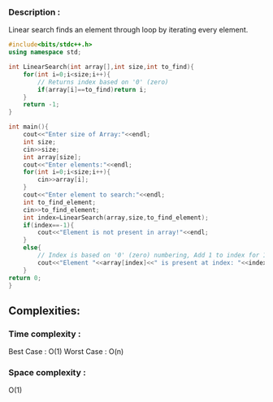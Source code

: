 ### Description : 
Linear search finds an element through loop by iterating every element.

```cpp
#include<bits/stdc++.h>
using namespace std;

int LinearSearch(int array[],int size,int to_find){
    for(int i=0;i<size;i++){
        // Returns index based on '0' (zero)
        if(array[i]==to_find)return i;
    }
    return -1;
}

int main(){
    cout<<"Enter size of Array:"<<endl;
    int size;
    cin>>size;
    int array[size];
    cout<<"Enter elements:"<<endl;
    for(int i=0;i<size;i++){
        cin>>array[i];
    }
    cout<<"Enter element to search:"<<endl;
    int to_find_element;
    cin>>to_find_element;
    int index=LinearSearch(array,size,to_find_element);
    if(index==-1){
        cout<<"Element is not present in array!"<<endl;
    }
    else{
        // Index is based on '0' (zero) numbering, Add 1 to index for 1 numbering
        cout<<"Element "<<array[index]<<" is present at index: "<<index<<" !"<<endl;
    }
return 0;
}
```

## Complexities:
### Time complexity   : 
Best Case : O(1)
Worst Case : O(n) 
### Space complexity  : 
O(1)